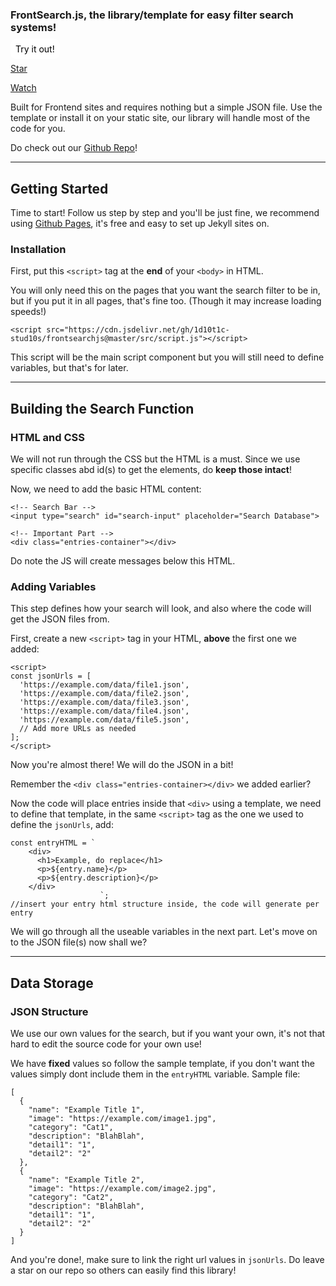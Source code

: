 
### FrontSearch.js, the library/template for easy filter search systems!

<a style="background-color: #ffffff !important; border-radius: 10px; padding: 8px !important; text-decoration: none !important; color: #000000 !important;" href="/try">Try it out!</a>

<div style="display: block; margin: 0 auto;">
<a class="github-button" href="https://github.com/1D10T1C-STUD10S/frontsearchjs" data-color-scheme="no-preference: dark; light: dark; dark: dark;" data-icon="octicon-star" data-size="large" data-show-count="true" aria-label="Star 1D10T1C-STUD10S/frontsearchjs on GitHub">Star</a>

<a class="github-button" href="https://github.com/1D10T1C-STUD10S/frontsearchjs/subscription" data-color-scheme="no-preference: dark; light: dark; dark: dark;" data-icon="octicon-eye" data-size="large" data-show-count="true" aria-label="Watch 1D10T1C-STUD10S/frontsearchjs on GitHub">Watch</a>
</div>

Built for Frontend sites and requires nothing but a simple JSON file.
Use the template or install it on your static site, our library will handle most of the code for you. 

Do check out our [Github Repo](https://github.com/1D10T1C-STUD10S/frontsearchjs)!

---

## Getting Started

Time to start! Follow us step by step and you'll be just fine, we recommend using [Github Pages](https://pages.github.com), it's free and easy to set up Jekyll sites on.

### Installation

First, put this `<script>` tag at the **end** of your `<body>` in HTML.

You will only need this on the pages that you want the search filter to be in, but if you put it in all pages, that's fine too. (Though it may increase loading speeds!)

```
<script src="https://cdn.jsdelivr.net/gh/1d10t1c-stud10s/frontsearchjs@master/src/script.js"></script>
```

This script will be the main script component but you will still need to define variables, but that's for later.

---

## Building the Search Function

### HTML and CSS

We will not run through the CSS but the HTML is a must. Since we use specific classes abd id(s) to get the elements, do **keep those intact**!

Now, we need to add the basic HTML content:

```
<!-- Search Bar -->
<input type="search" id="search-input" placeholder="Search Database">

<!-- Important Part -->
<div class="entries-container"></div>
```

Do note the JS will create messages below this HTML.

### Adding Variables


This step defines how your search will look, and also where the code will get the JSON files from.

First, create a new `<script>` tag in your HTML, **above** the first one we added:

```
<script>
const jsonUrls = [
  'https://example.com/data/file1.json',
  'https://example.com/data/file2.json',
  'https://example.com/data/file3.json',
  'https://example.com/data/file4.json',
  'https://example.com/data/file5.json',
  // Add more URLs as needed
];
</script>
```

Now you're almost there! We will do the JSON in a bit!

Remember the `<div class="entries-container></div>` we added earlier?

Now the code will place entries inside that `<div>` using a template, we need to define that template, in the same `<script>` tag as the one we used to define the `jsonUrls`, add:

```
const entryHTML = `        
    <div>
      <h1>Example, do replace</h1>
      <p>${entry.name}</p>
      <p>${entry.description}</p>
    </div>
                    `;
//insert your entry html structure inside, the code will generate per entry
```

We will go through all the useable variables in the next part.
Let's move on to the JSON file(s) now shall we?

---

## Data Storage

### JSON Structure

We use our own values for the search, but if you want your own, it's not that hard to edit the source code for your own use!

We have **fixed** values so follow the sample template, if you don't want the values simply dont include them in the `entryHTML` variable. Sample file:

```
[
  {
    "name": "Example Title 1",
    "image": "https://example.com/image1.jpg",
    "category": "Cat1",
    "description": "BlahBlah",
    "detail1": "1",
    "detail2": "2"
  },
  {
    "name": "Example Title 2",
    "image": "https://example.com/image2.jpg",
    "category": "Cat2",
    "description": "BlahBlah",
    "detail1": "1",
    "detail2": "2"
  }
]
```

And you're done!, make sure to link the right url values in `jsonUrls`. Do leave a star on our repo so others can easily find this library!

<script>
const jsonUrls = [
  'https://frontsearch.js.org/src/sample.json'
  // Add more URLs as needed
];

const entryHTML = `        
    <div>
      <h1>Example</h1>
      <p>${entry.name}</p>
      <p>${entry.description}</p>
      <p>${entry.category}</p>
    </div>
                  `;
//insert your entry html structure inside, the code will generate per entry
</script>

<!-- Place this tag in your head or just before your close body tag. For writers, please ignore this tag. -->
<script async defer src="https://buttons.github.io/buttons.js"></script>
